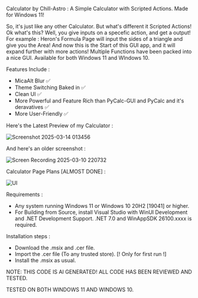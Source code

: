 Calculator by Chill-Astro : A Simple Calculator with Scripted Actions. Made for Windows 11! 

So, it's just like any other Calculator. But what's different it Scripted Actions! Ok what's this? Well, you give inputs on a specefic action, and get a output!
For example : Heron's Formula Page will input the sides of a triangle and give you the Area! And now this is the Start of this GUI app, and it will expand further with more actions!
Multiple Functions have been packed into a nice GUI. Available for both Windows 11 and WIndows 10.

Features Include :

- MicaAlt Blur ✅
- Theme Switching Baked in ✅
- Clean UI ✅
- More Powerful and Feature Rich than PyCalc-GUI and PyCalc and it's deravatives ✅
- More User-Friendly ✅

Here's the Latest Preview of my Calculator : 

![Screenshot 2025-03-14 013456](https://github.com/user-attachments/assets/53f9f44a-64d7-45c2-b47f-6421e87f5a81)

And here's an older screenshot :

![Screen Recording 2025-03-10 220732](https://github.com/user-attachments/assets/b0d0adb1-bfb8-4731-9e48-80a4b74804d2)

Calculator Page Plans [ALMOST DONE] : 

![UI](https://github.com/user-attachments/assets/61ba81c4-5a1d-4da6-8112-d223ffbe805c)

Requirements :

- Any system running Windows 11 or Windows 10 20H2 [19041] or higher.
- For Building from Source, install Visual Studio with WinUI Development and .NET Development Support. .NET 7.0 and WinAppSDK 26100.xxxx is required.

Installation steps :

- Download the .msix and .cer file.
- Import the .cer file (To any trusted store). [! Only for first run !]
- Install the .msix as usual.

NOTE: THIS CODE IS AI GENERATED! ALL CODE HAS BEEN REVIEWED AND TESTED.

TESTED ON BOTH WINDOWS 11 AND WINDOWS 10.
